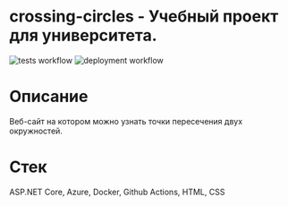 # crossing-circles - Учебный проект для университета.
![tests workflow](https://github.com/zn/crossing-circles/actions/workflows/tests.yml/badge.svg)
![deployment workflow](https://github.com/zn/crossing-circles/actions/workflows/cicd.yml/badge.svg)

# Описание
Веб-сайт на котором можно узнать точки пересечения двух окружностей.

# Стек
ASP.NET Core, Azure, Docker, Github Actions, HTML, CSS
